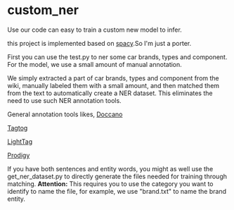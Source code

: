 # custom_ner
Use our code can easy to train a custom new model to infer.

this project is implemented based on [spacy](https://github.com/explosion/spaCy).So I'm just a porter.

First you can use the test.py to ner some car brands, types and component.
For the model, we use a small amount of manual annotation.

We simply extracted a part of car brands, types and component from the wiki, manually labeled them with a small amount, and then matched them from the text to automatically create a NER dataset. This eliminates the need to use such NER annotation tools.

General annotation tools likes, 
[Doccano](https://doccano.herokuapp.com)

[Tagtog](https://www.tagtog.net)

[LightTag](https://www.lighttag.io)

[Prodigy](https://demo.prodi.gy/?=null&view_id=ner_manual)

 If you have both sentences and entity words, you might as well use the get_ner_dataset.py to directly generate the files needed for training through matching.
 **Attention:** This requires you to use the category you want to identify to name the file, for example, we use "brand.txt" to name the brand entity.
